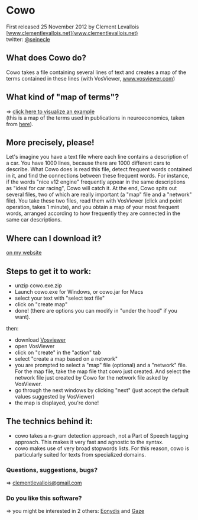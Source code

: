 # Cowo
First released 25 November 2012 by Clement Levallois  
[www.clementlevallois.net](www.clementlevallois.net)    
twitter: [@seinecle](https://twitter.com/seinecle)  

## What does Cowo do?
Cowo takes a file containing several lines of text and creates a map of the terms contained in these lines (with VosViewer, www.vosviewer.com)

## What kind of "map of terms"?
=> [click here to visualize an example](http://www.clementlevallois.net/download/example%20of%20terms%20maps.jpg)  
(this is a map of the terms used in publications in neuroeconomics, taken from [here](http://www.nature.com/nrn/journal/v13/n11/abs/nrn3354.html)).

## More precisely, please!
Let's imagine you have a text file where each line contains a description of a car. You have 1000 lines, because there are 1000 different cars to describe. What Cowo does is read this file, detect frequent words contained in it, and find the connections between these frequent words. For instance, if the words "nice v12 engine" frequently appear in the same descriptions as "ideal for car racing", Cowo will catch it. At the end, Cowo spits out several files, two of which are really important (a "map" file and a "network" file). You take these two files, read them with VosViewer (click and point operation, takes 1 minute), and you obtain a map of your most frequent words, arranged according to how frequently they are connected in the same car descriptions.

## Where can I download it?
[on my website](http://www.clementlevallois.net/portfolio.html)

## Steps to get it to work:
- unzip cowo.exe.zip
- Launch cowo.exe for Windows, or cowo.jar for Macs
- select your text with "select text file"
- click on "create map"
- done!
(there are options you can modify in "under the hood" if you want).

then:
- download [Vosviewer](http://www.vosviewer.com)
- open VosViewer
- click on "create" in the "action" tab
- select "create a map based on a network"
- you are prompted to select a "map" file (optional) and a "network" file. For the map file, take the map file that cowo just created. And select the network file just created by Cowo for the network file asked by VosViewer.
- go through the next windows by clicking "next" (just accept the default values suggested by VosViewer)
- the map is displayed, you're done!

## The technics behind it:
- cowo takes a n-gram detection approach, not a Part of Speech tagging approach. This makes it very fast and agnostic to the syntax.
- cowo makes use of very broad stopwords lists. For this reason, cowo is particularly suited for texts from specialized domains.


### Questions, suggestions, bugs?
=> clementlevallois@gmail.com

### Do you like this software?
=> you might be interested in 2 others: [Eonydis](https://github.com/seinecle/Eonydis/wiki/wiki) and [Gaze](https://github.com/seinecle/Gaze/wiki/Gaze:-find-structure-in-your-networks)

